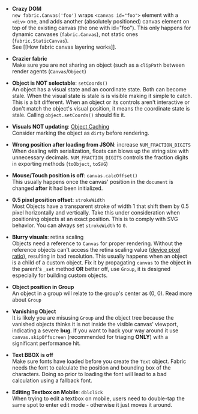 - **Crazy DOM**\
`new fabric.Canvas('foo')` wraps `<canvas id="foo">` element with a `<div>` one, and adds another (absolutely positioned) canvas element on top of the existing canvas (the one with id="foo"). This only happens for dynamic canvases (`fabric.Canvas`), not static ones (`fabric.StaticCanvas`).\
See [[How fabric canvas layering works]].

- **Crazier fabric**\
Make sure you are not sharing an object (such as a `clipPath` between render agents (`Canvas`/`Object`)

- **Object is NOT selectable**: `setCoords()`\
An object has a visual state and an coordinate state. Both can become stale.
When the visual state is stale is is visible making it simple to catch. This is a bit different.
When an object or its controls aren't interactive or don't match the object's visual position, it means the coordinate state is stale. Calling `object.setCoords()` should fix it.

- **Visuals NOT updating**: [Object Caching](http://fabricjs.com/fabric-object-caching)\
Consider marking the object as `dirty` before rendering.

- **Wrong position after loading from JSON**: increase `NUM_FRACTION_DIGITS`\
When dealing with serialization, floats can blows up the string size with unnecessary decimals. `NUM_FRACTION_DIGITS` controls the fraction digits in exporting methods (`toObject`, `toSVG`)

- **Mouse/Touch position is off**: `canvas.calcOffset()`\
This usually happens once the canvas' position in the `document` is changed **after** it had been initialized.

- **0.5 pixel position offset**: `strokeWidth`\
Most Objects have a transparent stroke of width 1 that shift them by 0.5 pixel horizontally and vertically.
Take this under consideration when positioning objects at an exact position.
This is to comply with SVG behavior.
You can always set `strokeWidth` to `0`.

- **Blurry visuals**: retina scaling\
Objects need a reference to `Canvas` for proper rendering. 
Without the reference objects can't access the retina scaling value ([device pixel ratio](https://developer.mozilla.org/en-US/docs/Web/API/Window/devicePixelRatio#correcting_resolution_in_a_canvas)), resulting in bad resolution.
This usually happens when an object is a child of a custom object. Fix it by propagating `canvas` to the object in the parent's `_set` method **OR** better off, use `Group`, it is designed especially for building custom objects.

- **Object position in Group**\
An object in a group will relate to the group's center as (0, 0).
Read more about `Group`

- **Vanishing Object**\
It is likely you are misusing `Group` and the object tree because the vanished objects thinks it is not inside the visible canvas' viewport, indicating a severe **bug**. If you want to hack your way around it use `canvas.skipOffscreen` (recommended for triaging **ONLY**) with a significant performance hit.

- **Text BBOX is off**\
Make sure fonts have loaded before you create the `Text` object. Fabric needs the font to calculate the position and bounding box of the characters. Doing so prior to loading the font will lead to a bad calculation using a fallback font.

- **Editing Textbox on Mobile**: `dblclick`\
 When trying to edit a textbox on mobile, users need to double-tap the same spot to enter edit mode - otherwise it just moves it around.
